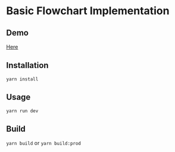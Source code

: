 # Basic Flowchart Implementation

## Demo

[Here](https://react-flow-demo-omega.vercel.app/)

## Installation

`yarn install`

## Usage

`yarn run dev`

## Build

`yarn build` or `yarn build:prod`
